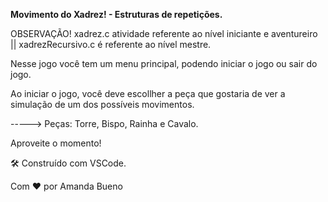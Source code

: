 ****************Movimento do Xadrez! - Estruturas de repetições.****************

OBSERVAÇÃO!
xadrez.c atividade referente ao nível iniciante e aventureiro ||  xadrezRecursivo.c é referente ao nível mestre.

Nesse jogo você tem um menu principal, podendo iniciar o jogo ou sair do jogo.

Ao iniciar o jogo, você deve escollher a peça que gostaria de ver a simulação de um dos possíveis movimentos.

-----> Peças: Torre, Bispo, Rainha e Cavalo.


Aproveite o momento! 

🛠️ Construído com VSCode.

Com ❤️ por Amanda Bueno
